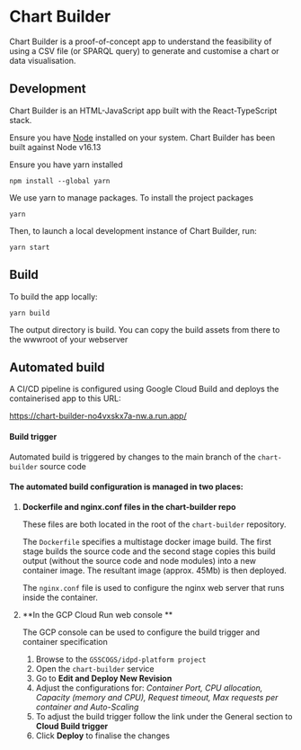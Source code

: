 # Chart Builder

Chart Builder is a proof-of-concept app to understand the feasibility of using a CSV file (or SPARQL query) to generate and customise a chart or data visualisation.

## Development

Chart Builder is an HTML-JavaScript app built with the React-TypeScript stack.

Ensure you have [Node](https://nodejs.org/en/download/) installed on your system. Chart Builder has been built against Node v16.13

Ensure you have yarn installed

    npm install --global yarn

We use yarn to manage packages. To install the project packages

    yarn

Then, to launch a local development instance of Chart Builder, run:

    yarn start

## Build

To build the app locally:

    yarn build

The output directory is build. You can copy the build assets from there to the wwwroot of your webserver



## Automated build

A CI/CD pipeline is configured using Google Cloud Build and deploys the containerised app to this URL:

https://chart-builder-no4vxskx7a-nw.a.run.app/



#### Build trigger

Automated build is triggered by changes to the main branch of the `chart-builder` source code



#### The automated build configuration is managed in two places:

1. **Dockerfile and nginx.conf files in the chart-builder repo**

   These files are both located in the root of the `chart-builder` repository.

   The `Dockerfile` specifies a multistage docker image build. The first stage builds the source code and the second stage copies this build output (without the source code and node modules) into a new container image. The resultant image (approx. 45Mb) is then deployed.

   The `nginx.conf` file is used to configure the nginx web server that runs inside the container.



2. **In the GCP Cloud Run web console **

   The GCP console can be used to configure the build trigger and container specification

   1. Browse to the `GSSCOGS/idpd-platform project`
   2. Open the `chart-builder` service
   3. Go to **Edit and Deploy New Revision**
   4. Adjust the configurations for: *Container Port, CPU allocation, Capacity (memory and CPU), Request timeout, Max requests per container and Auto-Scaling*
   5. To adjust the build trigger follow the link under the General section to **Cloud Build trigger**
   6. Click **Deploy** to finalise the changes 



